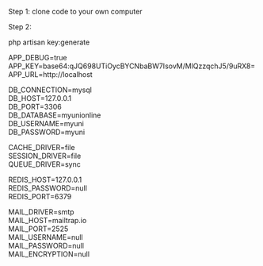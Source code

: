 Step 1:
clone code to your own computer

Step 2:

php artisan key:generate

APP_DEBUG=true  
APP_KEY=base64:qJQ698UTiOycBYCNbaBW7IsovM/MlQzzqchJ5/9uRX8=  
APP_URL=http://localhost  
  
DB_CONNECTION=mysql  
DB_HOST=127.0.0.1  
DB_PORT=3306  
DB_DATABASE=myunionline  
DB_USERNAME=myuni  
DB_PASSWORD=myuni  
  
CACHE_DRIVER=file  
SESSION_DRIVER=file  
QUEUE_DRIVER=sync  
  
REDIS_HOST=127.0.0.1  
REDIS_PASSWORD=null  
REDIS_PORT=6379  
  
MAIL_DRIVER=smtp  
MAIL_HOST=mailtrap.io  
MAIL_PORT=2525  
MAIL_USERNAME=null  
MAIL_PASSWORD=null  
MAIL_ENCRYPTION=null